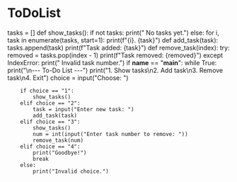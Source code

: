 # ToDoList
tasks = []
def show_tasks():
    if not tasks:
        print(" No tasks yet.")
    else:
        for i, task in enumerate(tasks, start=1):
            print(f"{i}. {task}")
def add_task(task):
    tasks.append(task)
    print(f"Task added: {task}")
def remove_task(index):
    try:
        removed = tasks.pop(index - 1)
        print(f"Task removed: {removed}")
    except IndexError:
        print(" Invalid task number.")
if __name__ == "__main__":
    while True:
        print("\n--- To-Do List ---")
        print("1. Show tasks\n2. Add task\n3. Remove task\n4. Exit")
        choice = input("Choose: ")

        if choice == "1":
            show_tasks()
        elif choice == "2":
            task = input("Enter new task: ")
            add_task(task)
        elif choice == "3":
            show_tasks()
            num = int(input("Enter task number to remove: "))
            remove_task(num)
        elif choice == "4":
            print("Goodbye!")
            break
        else:
            print("Invalid choice.")
